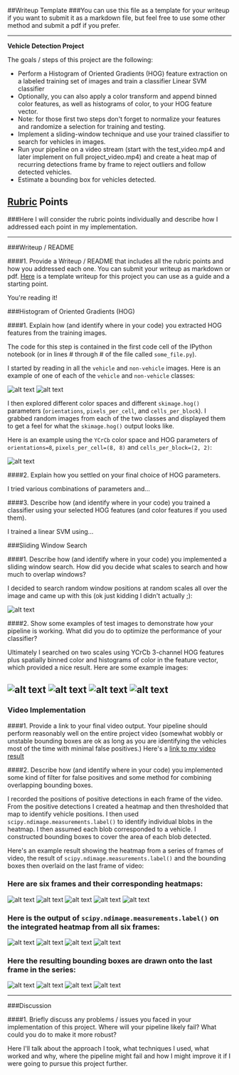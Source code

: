 ##Writeup Template
###You can use this file as a template for your writeup if you want to submit it as a markdown file, but feel free to use some other method and submit a pdf if you prefer.

---

**Vehicle Detection Project**

The goals / steps of this project are the following:

* Perform a Histogram of Oriented Gradients (HOG) feature extraction on a labeled training set of images and train a classifier Linear SVM classifier
* Optionally, you can also apply a color transform and append binned color features, as well as histograms of color, to your HOG feature vector. 
* Note: for those first two steps don't forget to normalize your features and randomize a selection for training and testing.
* Implement a sliding-window technique and use your trained classifier to search for vehicles in images.
* Run your pipeline on a video stream (start with the test_video.mp4 and later implement on full project_video.mp4) and create a heat map of recurring detections frame by frame to reject outliers and follow detected vehicles.
* Estimate a bounding box for vehicles detected.

[//]: # (Image References)
[image1]: ./output_images/car_.png
[image1-1]: ./output_images/not_car.png
[image2]: ./output_images/HOG_example.jpg
[image3]: ./output_images/test1_sliding_window.jpg
[image3-2]: ./output_images/test2_sliding_window.jpg
[image3-3]: ./output_images/test3_sliding_window.jpg
[image3-4]: ./output_images/test4_sliding_window.jpg
[image3-5]: ./output_images/test5_sliding_window.jpg
[image4]: ./output_images/test1_output_bboxes.jpg
[image4-2]: ./output_images/test2_output_bboxes.jpg
[image4-3]: ./output_images/test3_output_bboxes.jpg
[image4-4]: ./output_images/test4_output_bboxes.jpg
[image4-5]: ./output_images/test5_output_bboxes.jpg
[image5]: ./output_images/test1_heat_maps.jpg
[image5-2]: ./output_images/test2_heat_maps.jpg
[image5-3]: ./output_images/test3_heat_maps.jpg
[image5-4]: ./output_images/test4_heat_maps.jpg
[image5-5]: ./output_images/test5_heat_maps.jpg
[image6]: ./output_images/test1_heat_measurement.jpg
[image6-2]: ./output_images/test2_heat_measurement.jpg
[image6-3]: ./output_images/test3_heat_measurement.jpg
[image6-4]: ./output_images/test4_heat_measurement.jpg
[image6-5]: ./output_images/test5_heat_measurement.jpg
[image7]: ./output_images/test1_bounding_box.jpg
[image7-2]: ./output_images/test2_bounding_box.jpg
[image7-3]: ./output_images/test3_bounding_box.jpg
[image7-4]: ./output_images/test4_bounding_box.jpg
[image7-5]: ./output_images/test5_bounding_box.jpg
[video1]: https://youtu.be/7KxaXNs4rh0

## [Rubric](https://review.udacity.com/#!/rubrics/513/view) Points
###Here I will consider the rubric points individually and describe how I addressed each point in my implementation.  

---
###Writeup / README

####1. Provide a Writeup / README that includes all the rubric points and how you addressed each one.  You can submit your writeup as markdown or pdf.  [Here](https://github.com/udacity/CarND-Vehicle-Detection/blob/master/writeup_template.md) is a template writeup for this project you can use as a guide and a starting point.  

You're reading it!

###Histogram of Oriented Gradients (HOG)

####1. Explain how (and identify where in your code) you extracted HOG features from the training images.

The code for this step is contained in the first code cell of the IPython notebook (or in lines # through # of the file called `some_file.py`).  

I started by reading in all the `vehicle` and `non-vehicle` images.  Here is an example of one of each of the `vehicle` and `non-vehicle` classes:

![alt text][image1]
![alt text][image1-1]

I then explored different color spaces and different `skimage.hog()` parameters (`orientations`, `pixels_per_cell`, and `cells_per_block`).  I grabbed random images from each of the two classes and displayed them to get a feel for what the `skimage.hog()` output looks like.

Here is an example using the `YCrCb` color space and HOG parameters of `orientations=8`, `pixels_per_cell=(8, 8)` and `cells_per_block=(2, 2)`:


![alt text][image2]

####2. Explain how you settled on your final choice of HOG parameters.

I tried various combinations of parameters and...

####3. Describe how (and identify where in your code) you trained a classifier using your selected HOG features (and color features if you used them).

I trained a linear SVM using...

###Sliding Window Search

####1. Describe how (and identify where in your code) you implemented a sliding window search.  How did you decide what scales to search and how much to overlap windows?

I decided to search random window positions at random scales all over the image and came up with this (ok just kidding I didn't actually ;):

![alt text][image3]

####2. Show some examples of test images to demonstrate how your pipeline is working.  What did you do to optimize the performance of your classifier?

Ultimately I searched on two scales using YCrCb 3-channel HOG features plus spatially binned color and histograms of color in the feature vector, which provided a nice result.  Here are some example images:

![alt text][image4]
![alt text][image4-3]
![alt text][image4-4]
![alt text][image4-5]
---

### Video Implementation

####1. Provide a link to your final video output.  Your pipeline should perform reasonably well on the entire project video (somewhat wobbly or unstable bounding boxes are ok as long as you are identifying the vehicles most of the time with minimal false positives.)
Here's a [link to my video result](https://youtu.be/7KxaXNs4rh0)


####2. Describe how (and identify where in your code) you implemented some kind of filter for false positives and some method for combining overlapping bounding boxes.

I recorded the positions of positive detections in each frame of the video.  From the positive detections I created a heatmap and then thresholded that map to identify vehicle positions.  I then used `scipy.ndimage.measurements.label()` to identify individual blobs in the heatmap.  I then assumed each blob corresponded to a vehicle.  I constructed bounding boxes to cover the area of each blob detected.  

Here's an example result showing the heatmap from a series of frames of video, the result of `scipy.ndimage.measurements.label()` and the bounding boxes then overlaid on the last frame of video:

### Here are six frames and their corresponding heatmaps:

![alt text][image5]
![alt text][image5-2]
![alt text][image5-3]
![alt text][image5-4]
![alt text][image5-5]

### Here is the output of `scipy.ndimage.measurements.label()` on the integrated heatmap from all six frames:
![alt text][image6]
![alt text][image6-3]
![alt text][image6-4]
![alt text][image6-5]

### Here the resulting bounding boxes are drawn onto the last frame in the series:
![alt text][image7]
![alt text][image7-3]
![alt text][image7-4]
![alt text][image7-5]

---

###Discussion

####1. Briefly discuss any problems / issues you faced in your implementation of this project.  Where will your pipeline likely fail?  What could you do to make it more robust?

Here I'll talk about the approach I took, what techniques I used, what worked and why, where the pipeline might fail and how I might improve it if I were going to pursue this project further.  

